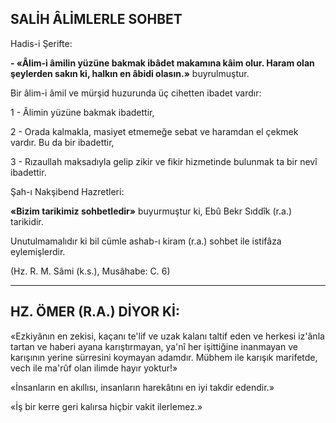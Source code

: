 ## SALİH ÂLİMLERLE SOHBET

Hadis-i Şerifte:

**- «Âlim-i âmilin yüzüne bakmak ibâdet makamına kâim olur. Haram olan şeylerden sa­kın ki, halkın en âbidi olasın.»** buyrulmuştur.

Bir âlim-i âmil ve mürşid huzurunda üç cihetten ibadet vardır:

1 - Âlimin yüzüne bakmak ibadettir,

2 - Orada kalmakla, masiyet etmemeğe se­bat ve haramdan el çekmek vardır. Bu da bir ibadettir,

3 - Rızaullah maksadıyla gelip zikir ve fi­kir hizmetinde bulunmak ta bir nevî ibadettir.

Şah-ı Nakşibend Hazretleri:

**«Bizim tarikimiz sohbetledir»** buyurmuştur ki, Ebû Bekr Sıddîk (r.a.) tarikidir.

Unutulmamalıdır ki bil cümle ashab-ı ki­ram (r.a.) sohbet ile istifâza eylemişlerdir.

(Hz. R. M. Sâmi (k.s.), Musâhabe: C. 6)

<hr>

## HZ. ÖMER (R.A.) DİYOR Kİ:

«Ezkiyânın en zekisi, kaçanı te'lif ve uzak kalanı taltif eden ve herkesi iz'ânla tartan ve haberi ayana karıştırmayan, ya'nî her işittiği­ne inanmayan ve karışının yerine sürresini koymayan adamdır. Mübhem ile karışık marifetde, vech ile ma'rûf olan ilimde hayır yoktur!»

«İnsanların en akıllısı, insanların harekâtı­nı en iyi takdir edendir.»

«İş bir kerre geri kalırsa hiçbir vakit ilerle­mez.»
